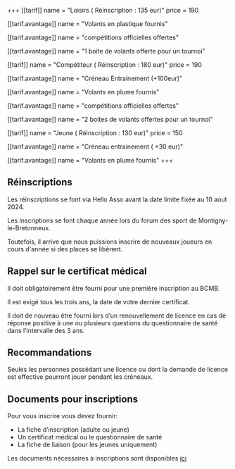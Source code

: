 +++
[[tarif]]
name = "Loisirs ( Réinscription : 135 eur)"
price = 190

  [[tarif.avantage]]
  name = "Volants en plastique fournis"

  [[tarif.avantage]]
  name = "compétitions officielles offertes"

  [[tarif.avantage]]
  name = "1 boite de volants offerte pour un tournoi"

[[tarif]]
name = "Compétiteur ( Réinscription : 180 eur)"
price = 190

  [[tarif.avantage]]
  name = "Créneau Entrainement (+100eur)"

  [[tarif.avantage]]
  name = "Volants en plume fournis"

  [[tarif.avantage]]
  name = "compétitions officielles offertes"

  [[tarif.avantage]]
  name = "2 boites de volants offertes pour un tournoi"

[[tarif]]
name = "Jeune ( Réinscription : 130 eur)"
price = 150

  [[tarif.avantage]]
  name = "Créneau entrainement ( +30 eur)"

  [[tarif.avantage]]
  name = "Volants en plume fournis"
+++

## Réinscriptions

Les réinscriptions se font via Hello Asso avant la date limite fixée au 10 aout 2024.

Les inscriptions se font chaque année lors du forum des sport de Montigny-le-Bretonneux.

Toutefois, il arrive que nous puissions inscrire de nouveaux joueurs en cours d'année si des places se libèrent.

## Rappel sur le certificat médical

Il doit obligatoirement être fourni pour une première inscription au BCMB.

Il est exigé tous les trois ans, la date de votre dernier certificat.

Il doit de nouveau être fourni lors d’un renouvellement de licence en cas de réponse positive à une ou plusieurs questions du questionnaire de santé dans l’intervalle des 3 ans.

## Recommandations

Seules les personnes possédant une licence ou dont la demande de licence est effective pourront jouer pendant les créneaux.

## Documents pour inscriptions

Pour vous inscrire vous devez fournir:

* La fiche d’inscription (adulte ou jeune)
* Un certificat médical ou le questionnaire de santé
* La fiche de liaison (pour les jeunes uniquement)

Les documents nécessaires à inscriptions sont disponibles [ici](https://bad-montigny.fr/documents_liens/)
